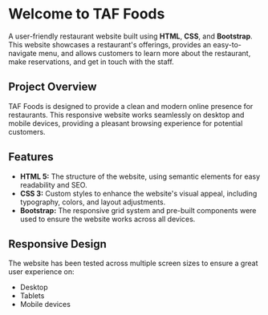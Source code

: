 # Welcome to TAF Foods

A user-friendly restaurant website built using **HTML**, **CSS**, and **Bootstrap**. This website showcases a restaurant's offerings, provides an easy-to-navigate menu, and allows customers to learn more about the restaurant, make reservations, and get in touch with the staff.

## Project Overview

TAF Foods is designed to provide a clean and modern online presence for restaurants. This responsive website works seamlessly on desktop and mobile devices, providing a pleasant browsing experience for potential customers.

## Features

- **HTML 5:** The structure of the website, using semantic elements for easy readability and SEO.
- **CSS 3:** Custom styles to enhance the website's visual appeal, including typography, colors, and layout adjustments.
- **Bootstrap:** The responsive grid system and pre-built components were used to ensure the website works across all devices.

## Responsive Design

The website has been tested across multiple screen sizes to ensure a great user experience on:

- Desktop
- Tablets
- Mobile devices

